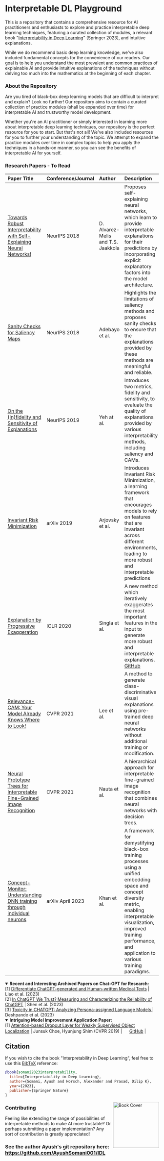 # Interpretable DL Playground
This is a repository that contains a comprehensive resource for AI practitioners and enthusiasts to explore and practice interpretable deep learning techniques, featuring a curated collection of modules, a relevant book "[Interpretability in Deep Learning](https://link.springer.com/book/10.1007/978-3-031-20639-9)" (Springer 2023), and intuitive explanations. 

While we do recommend basic deep learning knowledge, we've also included fundamental concepts for the convenience of our readers. Our goal is to help you understand the most prevalent and common practices of explainable AI and provide intuitive explanations of the techniques without delving too much into the mathematics at the beginning of each chapter. 

### About the Repository
Are you tired of black-box deep learning models that are difficult to interpret and explain? Look no further! 
Our repository aims to contain a curated collection of practice modules (shall be expanded over time) for interpretable AI and trustworthy model development.

Whether you're an AI practitioner or simply interested in learning more about interpretable deep learning techniques, our repository is the perfect resource for you to start. But that's not all! We've also included resources for you to further your understanding of the topic. We attempt to expand the practice modules over time in complex topics to help you apply the techniques in a hands-on manner, so you can see the benefits of interpretable AI for yourself.


### Research Papers - To Read


| Paper Title   |   Conference/Journal |   Author  | Description    |   
|:----------|:----------|:------|:------|
| [Towards Robust Interpretability with Self-Explaining Neural Networks!](https://proceedings.neurips.cc/paper_files/paper/2018/file/3e9f0fc9b2f89e043bc6233994dfcf76-Paper.pdf) | NeurIPS 2018 | D. Alvarez-Melis and T.S. Jaakkola | Proposes self-explaining neural networks, which learn to provide interpretable explanations for their predictions by incorporating explicit explanatory factors into the model architecture. | 
| [Sanity Checks for Saliency Maps](https://proceedings.neurips.cc/paper_files/paper/2018/file/294a8ed24b1ad22ec2e7efea049b8737-Paper.pdf) | NeurIPS 2018 | Adebayo et al. | Highlights the limitations of saliency methods and proposes sanity checks to ensure that the explanations provided by these methods are meaningful and reliable.|
| [On the (In)fidelity and Sensitivity of Explanations](https://proceedings.neurips.cc/paper_files/paper/2019/file/a7471fdc77b3435276507cc8f2dc2569-Paper.pdf) | NeurIPS 2019 | Yeh at al. | Introduces two metrics, fidelity and sensitivity, to evaluate the quality of explanations provided by various interpretability methods, including saliency and CAMs.|
|[Invariant Risk Minimization](https://arxiv.org/abs/1907.02893) | arXiv 2019| Arjovsky et al. | Introduces Invariant Risk Minimization, a learning framework that encourages models to rely on features that are invariant across different environments, leading to more robust and interpretable predictions|
| [Explanation by Progressive Exaggeration](https://openreview.net/forum?id=H1xFWgrFPS) | ICLR 2020 | Singla et al. | A new method which iteratively exaggerates the most important features in the input to generate more robust and interpretable explanations. [GitHub](https://github.com/batmanlab/Explanation_by_Progressive_Exaggeration)|
| [Relevance-CAM: Your Model Already Knows Where to Look!](https://openaccess.thecvf.com/content/CVPR2021/papers/Lee_Relevance-CAM_Your_Model_Already_Knows_Where_To_Look_CVPR_2021_paper.pdf) | CVPR 2021 | Lee et al.  | A method to generate class-discriminative visual explanations using pre-trained deep neural networks without additional training or modification. | 
| [Neural Prototype Trees for Interpretable Fine-Grained Image Recognition](https://openaccess.thecvf.com/content/CVPR2021/papers/Nauta_Neural_Prototype_Trees_for_Interpretable_Fine-Grained_Image_Recognition_CVPR_2021_paper.pdf) | CVPR 2021 | Nauta et al. | A hierarchical approach for interpretable fine-grained image recognition that combines neural networks with decision trees. |  
| [Concept-Monitor: Understanding DNN training through individual neurons](https://arxiv.org/pdf/2304.13346.pdf)| arXiv April 2023 | Khan et al.| A framework for demystifying black-box training processes using a unified embedding space and concept diversity metric, enabling interpretable visualization, improved training performance, and application to various training paradigms. |

<details open>
  <summary><strong>Recent and Interesting Archived Papers on Chat-GPT for Research:</strong></summary>
     [1] <a href="https://arxiv.org/pdf/2304.11567.pdf">Differentiate ChatGPT-generated and Human-written Medical Texts</a> | Liao et al. (2023)
    <br/>
    [2] <a href="https://arxiv.org/pdf/2304.08979.pdf">In ChatGPT We Trust? Measuring and Characterizing the Reliability of ChatGPT</a> | Shen et al. (2023)
    <br/>
    [3] <a href="https://arxiv.org/pdf/2304.05335.pdf"> Toxicity in CHATGPT: Analyzing Persona-assigned Language Models </a> | Deshpande et al. (2023)
   <br/> 
</details>


<details open>
  <summary><strong>Intriguing Model Improvement Application Paper:</strong></summary>
     [1] <a href="https://openaccess.thecvf.com/content_CVPR_2019/papers/Choe_Attention-Based_Dropout_Layer_for_Weakly_Supervised_Object_Localization_CVPR_2019_paper.pdf">Attention-based Dropout Layer for Weakly Supervised Object Localization</a> | Junsuk Choe, Hyunjung Shim (CVPR 2019) | <img src="https://edent.github.io/SuperTinyIcons/images/svg/github.svg" width="16" /> <a href="https://github.com/junsukchoe/ADL">GitHub</a> |
    <br/>
</details>

## Citation
If you wish to cite the book "Interpretability in Deep Learning", feel free to use this [BibTeX](http://www.bibtex.org/) reference:

```bibtex
@book{somani2023interpretability,
  title={Interpretability in Deep Learning},
  author={Somani, Ayush and Horsch, Alexander and Prasad, Dilip K},
  year={2023},
  publisher={Springer Nature}
}
```

<img align="right" src="https://media.springernature.com/full/springer-static/cover-hires/book/978-3-031-20639-9?as=webp" width="150" alt="Book Cover" title="Interpretability in Deep Learning">


### Contributing

Feeling like extending the range of possibilities of interpretable methods to make AI more trustable? Or perhaps submitting a paper implementation? Any sort of contribution is greatly appreciated!

### See the author [Ayush's](https://www.linkedin.com/in/ayushsomani001/) git repository here: https://github.com/AyushSomani001/IDL
